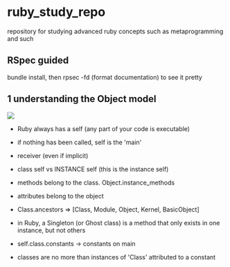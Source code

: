 # ruby_study_repo
repository for studying advanced ruby concepts such as metaprogramming and such

## RSpec guided

bundle install, then rpsec -fd (format documentation)
to see it pretty

## 1 understanding the Object model

![](https://i.stack.imgur.com/tBVGQ.png)

- Ruby always has a self (any part of your code is executable)
- if nothing has been called, self is the 'main'
- receiver (even if implicit)
- class self vs INSTANCE self (this is the instance self)

- methods belong to the class. Object.instance_methods
- attributes belong to the object

- Class.ancestors => [Class, Module, Object, Kernel, BasicObject]

- in Ruby, a Singleton (or Ghost class) is a method that only exists in one instance, but not others

- self.class.constants -> constants on main
- classes are no more than instances of 'Class' attributed to a constant



